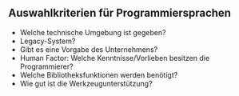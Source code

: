 ## Auswahlkriterien für Programmiersprachen
- Welche technische Umgebung ist gegeben?
- Legacy-System?
- Gibt es eine Vorgabe des Unternehmens?
- Human Factor: Welche Kenntnisse/Vorlieben besitzen die Programmierer?
- Welche Bibliotheksfunktionen werden benötigt?
- Wie gut ist die Werkzeugunterstützung?